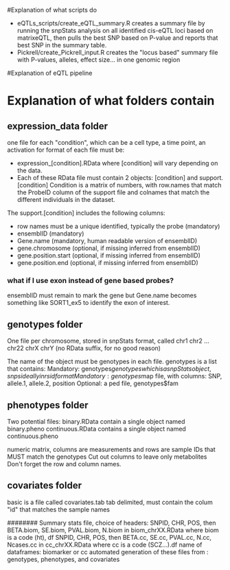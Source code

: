 #Explanation of what scripts do

* eQTLs_scripts/create_eQTL_summary.R creates a summary file by running the snpStats analysis on all identified cis-eQTL loci based on matrixeQTL, then pulls the best SNP based on P-value and reports that best SNP in the summary table.
* Pickrell/create_Pickrell_input.R creates the "locus based" summary file with P-values, alleles, effect size... in one genomic region


#Explanation of eQTL pipeline

# Explanation of what folders contain

## expression_data folder
one file for each "condition", which can be a cell type, a time point, an activation
for format of each file must be: 
* expression_[condition].RData 
where [condition] will vary depending on the data.
* Each of these RData file must contain 2 objects:
[condition] and support.[condition]
Condition is a matrix of numbers, with row.names that match the ProbeID column of the support file and colnames that match the different individuals in the dataset.

The support.[condition] includes the following columns:
* row names must be a unique identified, typically the probe (mandatory)
* ensemblID (mandatory)
* Gene.name (mandatory, human readable version of ensemblID)
* gene.chromosome (optional, if missing inferred from ensemblID) 
* gene.position.start (optional, if missing inferred from ensemblID) 
* gene.position.end (optional, if missing inferred from ensemblID) 

### what if I use exon instead of gene based probes?

ensemblID must remain to mark the gene but Gene.name becomes something like SORT1_ex5 to identify the exon of interest.



## genotypes folder
One file per chromosome, stored in snpStats format, called
chr1
chr2
...
chr22
chrX
chrY
(no RData suffix, for no good reason)


The name of the object must be genotypes in each file. 
genotypes is a list that contains:
Mandatory: genotypes$genotypes which is a snpStats object, snps ideally in rsid format
Mandatory: genotypes$map file, with columns: SNP, allele.1, allele.2, position
Optional: a ped file, genotypes$fam

## phenotypes folder
Two potential files:
binary.RData contain a single object named binary.pheno
continuous.RData contains a single object named continuous.pheno

numeric matrix, columns are measurements and rows are sample IDs that MUST match the genotypes
Cut out columns to leave only metabolites
Don't forget the row and column names.

## covariates folder
basic is a file called
covariates.tab
tab delimited, must contain the colum "id" that matches the sample names





########
Summary stats file, choice of headers:
SNPID, CHR, POS, then BETA.biom, SE.biom, PVAL.biom, N.biom in biom_chrXX.RData where biom is a code (ht), df
SNPID, CHR, POS, then BETA.cc, SE.cc, PVAL.cc, N.cc, Ncases.cc in cc_chrXX.RData where cc is a code (SCZ...).df
name of dataframes: biomarker or cc
automated generation of these files from : genotypes, phenotypes, and covariates




